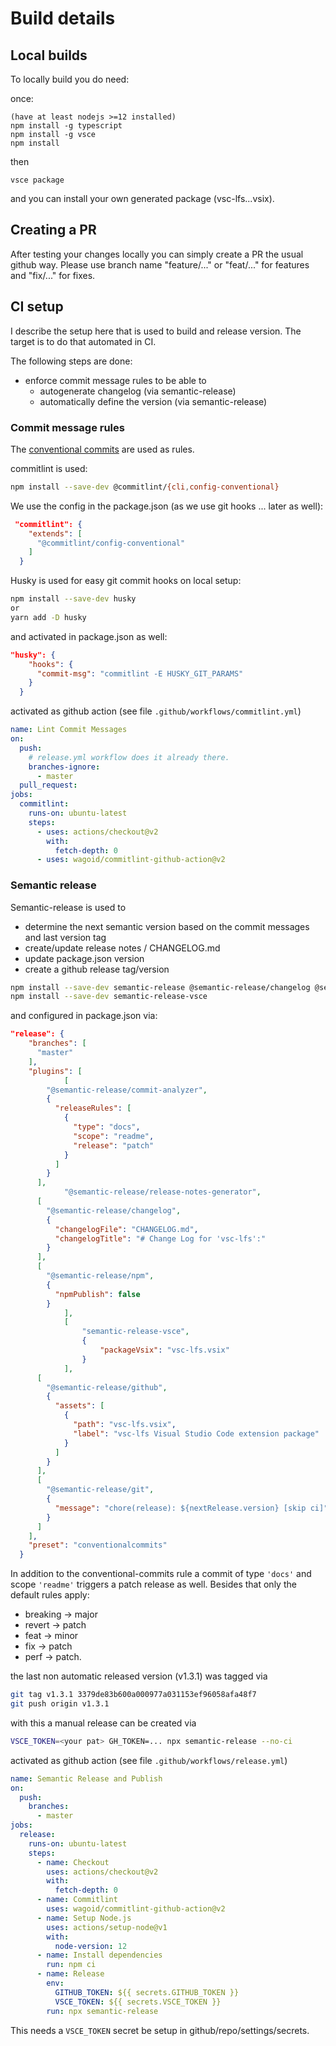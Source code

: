 # Build details

## Local builds

To locally build you do need:

once:
```
(have at least nodejs >=12 installed)
npm install -g typescript
npm install -g vsce
npm install
````
then
```
vsce package
```
and you can install your own generated package (vsc-lfs...vsix).

## Creating a PR

After testing your changes locally you can simply create a PR the usual github way.
Please use branch name "feature/..." or "feat/..." for features and "fix/..." for fixes.

## CI setup

I describe the setup here that is used to build and release version.
The target is to do that automated in CI.

The following steps are done:
- enforce commit message rules to be able to
  - autogenerate changelog (via semantic-release)
  - automatically define the version (via semantic-release)

### Commit message rules

The [conventional commits](https://www.conventionalcommits.org/en/v1.0.0/) are used as rules.

commitlint is used:
```sh
npm install --save-dev @commitlint/{cli,config-conventional}
```

We use the config in the package.json (as we use git hooks ... later as well):
```json
 "commitlint": {
    "extends": [
      "@commitlint/config-conventional"
    ]
  }
```

Husky is used for easy git commit hooks on local setup:
```sh
npm install --save-dev husky
or 
yarn add -D husky
```
and activated in package.json as well:
```json
"husky": {
    "hooks": {
      "commit-msg": "commitlint -E HUSKY_GIT_PARAMS"
    }
  }
```

activated as github action (see file `.github/workflows/commitlint.yml`)
```yml
name: Lint Commit Messages
on:
  push:
    # release.yml workflow does it already there.
    branches-ignore:
      - master
  pull_request:
jobs:
  commitlint:
    runs-on: ubuntu-latest
    steps:
      - uses: actions/checkout@v2
        with:
          fetch-depth: 0
      - uses: wagoid/commitlint-github-action@v2
```

### Semantic release

Semantic-release is used to
 - determine the next semantic version based on the commit messages and last version tag
 - create/update release notes / CHANGELOG.md
 - update package.json version
 - create a github release tag/version

```sh
npm install --save-dev semantic-release @semantic-release/changelog @semantic-release/git
npm install --save-dev semantic-release-vsce
```
and configured in package.json via:
```json
"release": {
    "branches": [
      "master"
    ],
    "plugins": [
            [
        "@semantic-release/commit-analyzer",
        {
          "releaseRules": [
            {
              "type": "docs",
              "scope": "readme",
              "release": "patch"
            }
          ]
        }
      ],
            "@semantic-release/release-notes-generator",
      [
        "@semantic-release/changelog",
        {
          "changelogFile": "CHANGELOG.md",
          "changelogTitle": "# Change Log for 'vsc-lfs':"
        }
      ],
      [
        "@semantic-release/npm",
        {
          "npmPublish": false
        }
            ],
            [
                "semantic-release-vsce",
                {
                    "packageVsix": "vsc-lfs.vsix"
                }
            ],
      [
        "@semantic-release/github",
        {
          "assets": [
            {
              "path": "vsc-lfs.vsix",
              "label": "vsc-lfs Visual Studio Code extension package"
            }
          ]
        }
      ],
      [
        "@semantic-release/git",
        {
          "message": "chore(release): ${nextRelease.version} [skip ci]"
        }
      ]
    ],
    "preset": "conventionalcommits"
  }
```

In addition to the conventional-commits rule a commit of type ```'docs'``` and scope ```'readme'``` triggers a patch release as well.
Besides that only the default rules apply:
- breaking -> major
- revert -> patch
- feat -> minor
- fix -> patch
- perf -> patch.

the last non automatic released version (v1.3.1) was tagged via
```sh
git tag v1.3.1 3379de83b600a000977a031153ef96058afa48f7
git push origin v1.3.1
```

with this a manual release can be created via
```sh
VSCE_TOKEN=<your pat> GH_TOKEN=... npx semantic-release --no-ci
````

activated as github action (see file `.github/workflows/release.yml`)
```yml
name: Semantic Release and Publish
on:
  push:
    branches:
      - master
jobs:
  release:
    runs-on: ubuntu-latest
    steps:
      - name: Checkout
        uses: actions/checkout@v2
        with:
          fetch-depth: 0
      - name: Commitlint
        uses: wagoid/commitlint-github-action@v2
      - name: Setup Node.js
        uses: actions/setup-node@v1
        with:
          node-version: 12
      - name: Install dependencies
        run: npm ci
      - name: Release
        env:
          GITHUB_TOKEN: ${{ secrets.GITHUB_TOKEN }}
          VSCE_TOKEN: ${{ secrets.VSCE_TOKEN }}
        run: npx semantic-release
```
This needs a ```VSCE_TOKEN``` secret be setup in github/repo/settings/secrets.
